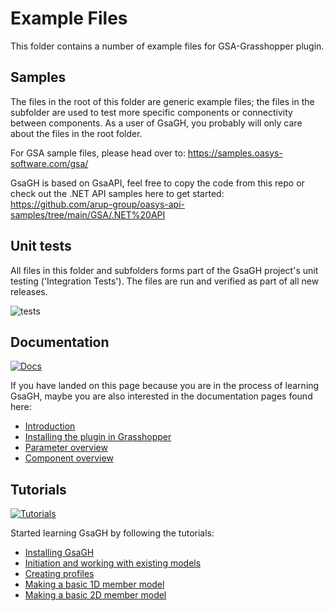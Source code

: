 # Example Files

This folder contains a number of example files for GSA-Grasshopper plugin. 

## Samples

The files in the root of this folder are generic example files; the files in the subfolder are used to test more specific components or connectivity between components. As a user of GsaGH, you probably will only care about the files in the root folder.

For GSA sample files, please head over to: https://samples.oasys-software.com/gsa/

GsaGH is based on GsaAPI, feel free to copy the code from this repo or check out the .NET API samples here to get started: https://github.com/arup-group/oasys-api-samples/tree/main/GSA/.NET%20API

## Unit tests

All files in this folder and subfolders forms part of the GsaGH project's unit testing ('Integration Tests'). The files are run and verified as part of all new releases. 

![tests](https://github.com/arup-group/GSA-Grasshopper/assets/25223248/9001e00f-37a2-4860-b8ec-4714b2b232d0)


## Documentation
[![Docs](https://img.shields.io/badge/Docs-GsaGH%20Docs-125DA9?logo=readme&logoColor=white&style=flat-square)](https://docs.oasys-software.com/structural/gsa/explanations/gsagh-introduction.html?source=GsaGhGithub)

If you have landed on this page because you are in the process of learning GsaGH, maybe you are also interested in the documentation pages found here:
- [Introduction](https://docs.oasys-software.com/structural/gsa/explanations/gsagh-introduction.html?source=GsaGhGithub)
- [Installing the plugin in Grasshopper](https://docs.oasys-software.com/structural/gsa/tutorials/gsagh-installing-grasshopper-plugin.html?source=GsaGhGithub)
- [Parameter overview](https://docs.oasys-software.com/structural/gsa/explanations/gsagh-parameters.html?source=GsaGhGithub)
- [Component overview](https://docs.oasys-software.com/structural/gsa/explanations/gsagh-components.html?source=GsaGhGithub)

## Tutorials
[![Tutorials](https://img.shields.io/badge/Tutorials-Start%20today-red?logo=youtube&style=social)](https://www.youtube.com/playlist?list=PLm0cokV2wawoKLWO7cp8FBlhGkBsbEYsh)

Started learning GsaGH by following the tutorials:
- [Installing GsaGH](https://docs.oasys-software.com/structural/gsa/tutorials/gsagh-installing-grasshopper-plugin.html?source=GsaGhGithub)
- [Initiation and working with existing models](https://docs.oasys-software.com/structural/gsa/tutorials/gsagh-initiation-existing-models.html?source=GsaGhGithub)
- [Creating profiles](https://docs.oasys-software.com/structural/gsa/tutorials/gsagh-creating-profiles.html?source=GsaGhGithub)
- [Making a basic 1D member model](https://docs.oasys-software.com/structural/gsa/tutorials/gsagh-basic-1D-member-model.html?source=GsaGhGithub)
- [Making a basic 2D member model](https://docs.oasys-software.com/structural/gsa/tutorials/gsagh-basic-2D-member-model.html?source=GsaGhGithub)

